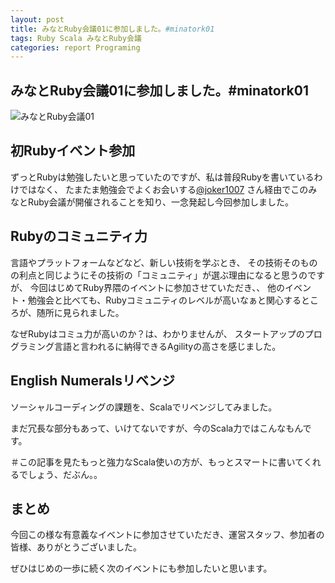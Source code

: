 ```yaml
---
layout: post
title: みなとRuby会議01に参加しました。#minatork01 
tags: Ruby Scala みなとRuby会議
categories: report Programing
---
```

みなとRuby会議01に参加しました。#minatork01 
-----------------
![みなとRuby会議01](http://distilleryimage2.instagram.com/70137e18ac5611e19894123138140d8c_7.jpg)

## 初Rubyイベント参加
ずっとRubyは勉強したいと思っていたのですが、私は普段Rubyを書いているわけではなく、
たまたま勉強会でよくお会いする[@joker1007](https://twitter.com/#!/joker1007) さん経由でこのみなとRuby会議が開催されることを知り、一念発起し今回参加しました。


## Rubyのコミュニティ力
言語やプラットフォームなどなど、新しい技術を学ぶとき、
その技術そのものの利点と同じようにその技術の「コミュニティ」が選ぶ理由になると思うのですが、
今回はじめてRuby界隈のイベントに参加させていただき、、
他のイベント・勉強会と比べても、Rubyコミュニティのレベルが高いなぁと関心するところが、随所に見られました。

なぜRubyはコミュ力が高いのか？は、わかりませんが、
スタートアップのプログラミング言語と言われるに納得できるAgilityの高さを感じました。


## English Numeralsリベンジ
ソーシャルコーディングの課題を、Scalaでリベンジしてみました。

<script src="https://gist.github.com/2862228.js?file=numerals.scala">
</script>

まだ冗長な部分もあって、いけてないですが、今のScala力ではこんなもんです。

＃この記事を見たもっと強力なScala使いの方が、もっとスマートに書いてくれるでしょう、だぶん。。

## まとめ
今回この様な有意義なイベントに参加させていただき、運営スタッフ、参加者の皆様、ありがとうございました。

ぜひはじめの一歩に続く次のイベントにも参加したいと思います。